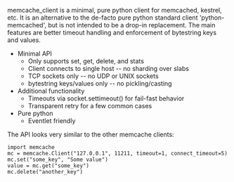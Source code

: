 memcache_client is a minimal, pure python client for memcached, kestrel, etc.
It is an alternative to the de-facto pure python standard client
'python-memcached', but is not intended to be a drop-in replacement.
The main features are better timeout handling and enforcement of bytestring keys and values.

 * Minimal API
   * Only supports set, get, delete, and stats
   * Client connects to single host -- no sharding over slabs
   * TCP sockets only -- no UDP or UNIX sockets
   * bytestring keys/values only -- no pickling/casting
 * Additional functionality
   * Timeouts via socket.settimeout() for fail-fast behavior
   * Transparent retry for a few common cases
 * Pure python
   * Eventlet friendly

The API looks very similar to the other memcache clients:

    import memcache
    mc = memcache.Client("127.0.0.1", 11211, timeout=1, connect_timeout=5)
    mc.set("some_key", "Some value")
    value = mc.get("some_key")
    mc.delete("another_key")
